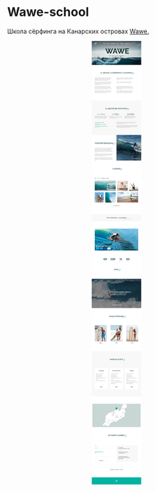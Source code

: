 # Wawe-school

Школа сёрфинга на Канарских островах [Wawe.](http://alexdyatlov.github.io/Wawe-school)

<p align="center">
   <img src="https://github.com/AlexDyatlov/Wawe-school/raw/master/app/img/readme.png">
</p>
